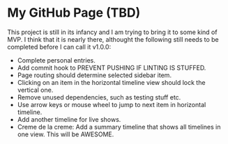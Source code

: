 # My GitHub Page (TBD)

This project is still in its infancy and I am trying to bring it to some kind of MVP. I think that it is nearly there, althought the following still needs to be completed before I can call it v1.0.0:
- Complete personal entries.
- Add commit hook to PREVENT PUSHING IF LINTING IS STUFFED.
- Page routing should determine selected sidebar item.
- Clicking on an item in the horizontal timeline view should lock the vertical one.
- Remove unused dependencies, such as testing stuff etc.
- Use arrow keys or mouse wheel to jump to next item in horizontal timeline.
- Add another timeline for live shows.
- Creme de la creme: Add a summary timeline that shows all timelines in one view. This will be AWESOME.